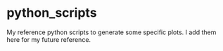 # python_scripts
My reference python scripts to generate some specific plots. 
I add them here for my future reference.
